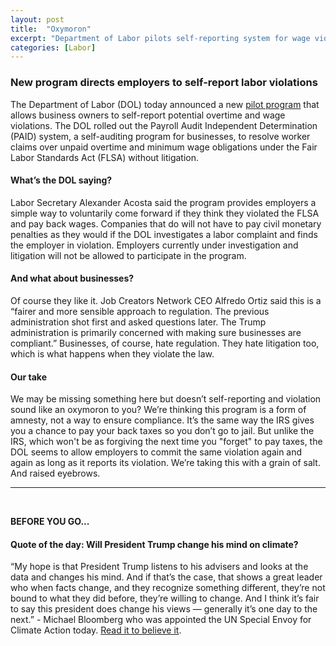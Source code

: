 ```yaml
---
layout: post
title:  "Oxymoron"
excerpt: "Department of Labor pilots self-reporting system for wage violations."
categories: [Labor]
---
```


### New program directs employers to self-report labor violations

The Department of Labor (DOL) today announced a new <a href="http://thehill.com/regulation/labor/377032-labor-department-launches-pilot-program-to-allow-businesses-to-self-report" target="_blank">pilot program</a> that allows business owners to self-report potential overtime and wage violations. The DOL rolled out the Payroll Audit Independent Determination (PAID) system, a self-auditing program for businesses, to resolve worker claims over unpaid overtime and minimum wage obligations under the Fair Labor Standards Act (FLSA) without litigation.

#### What’s the DOL saying?

Labor Secretary Alexander Acosta said the program provides employers a simple way to voluntarily come forward if they think they violated the FLSA and pay back wages. Companies that do will not have to pay civil monetary penalties as they would if the DOL investigates a labor complaint and finds the employer in violation. Employers currently under investigation and litigation will not be allowed to participate in the program.

#### And what about businesses?

Of course they like it. Job Creators Network CEO Alfredo Ortiz said this is a “fairer and more sensible approach to regulation. The previous administration shot first and asked questions later. The Trump administration is primarily concerned with making sure businesses are compliant.” Businesses, of course, hate regulation. They hate litigation too, which is what happens when they violate the law.

#### Our take

We may be missing something here but doesn’t self-reporting and violation sound like an oxymoron to you? We’re thinking this program is a form of amnesty, not a way to ensure compliance. It’s the same way the IRS gives you a chance to pay your back taxes so you don’t go to jail. But unlike the IRS, which won't be as forgiving the next time you "forget" to pay taxes, the DOL seems to allow employers to commit the same violation again and again as long as it reports its violation. We’re taking this with a grain of salt. And raised eyebrows.

* * *
<br />

**BEFORE YOU GO...**

#### **Quote of the day: Will President Trump change his mind on climate?**

“My hope is that President Trump listens to his advisers and looks at the data and changes his mind. And if that’s the case, that shows a great leader who when facts change, and they recognize something different, they’re not bound to what they did before, they’re willing to change. And I think it’s fair to say this president does change his views — generally it’s one day to the next.” - Michael Bloomberg who was appointed the UN Special Envoy for Climate Action today. <a href="https://www.washingtonpost.com/world/the_americas/un-chief-appoints-bloomberg-as-envoy-for-climate-action/2018/03/05/94818f4c-20a9-11e8-946c-9420060cb7bd_story.html?utm_term=.3db2eb2149f4" target="_blank">Read it to believe it</a>.  
